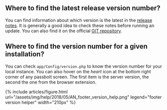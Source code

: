 ## Where to find the latest release version number?

You can find information about which version is the latest in the [release notes](/releases). It is generally a good idea to check these notes before running an update. You can also find it on the official [GIT repository](https://github.com/passbolt/passbolt_api/blob/master/config/version.php).
 
## Where to find the version number for a given installation?

You can check `app/Config/version.php` to know the version number for your local instance. You can also hover on the _<span class="visuallyhidden">heart</span>_ icon at the bottom right corner of any passbolt screen. The first item is the server version, the second the one from the browser extension.

{% include articles/figure.html
    url="/assets/img/help/2018/05/AN_footer_version_help.png"
    legend="footer version helper"
    width="210px"
%}
